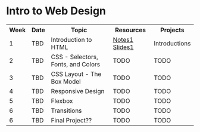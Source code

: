 # Intro to Web Design

<table>
    <tr>
        <th>Week</th>
        <th>Date</th>
        <th>Topic</th>
        <th>Resources</th>
        <th>Projects</th>
    </tr>
    <tr>
        <td>1</td>
        <td>TBD</td>
        <td>Introduction to HTML</td>
        <td>
            <a href="https://github.com/Andre-Arante/introtowebdesign/tree/main/week1">Notes1</a>
            <a href="https://docs.google.com/presentation/d/17pPgx6n9qfETWCDRAlTMOg-RQw8OS9v4sAzjZ63YHe8/edit?usp=sharing">Slides1</a>
        </td>
        <td>Introductions</td>
    </tr>
    <tr>
        <td>2</td>
        <td>TBD</td>
        <td>CSS - Selectors, Fonts, and Colors</td>
        <td>TODO</td>
        <td>TODO</td>
    </tr>
    <tr>
        <td>3</td>
        <td>TBD</td>
        <td>CSS Layout - The Box Model</td>
        <td>TODO</td>
        <td>TODO</td>
    </tr>
    <tr>
        <td>4</td>
        <td>TBD</td>
        <td>Responsive Design</td>
        <td>TODO</td>
        <td>TODO</td>
    </tr>
    <tr>
        <td>5</td>
        <td>TBD</td>
        <td>Flexbox</td>
        <td>TODO</td>
        <td>TODO</td>
    </tr>
    <tr>
        <td>6</td>
        <td>TBD</td>
        <td>Transitions</td>
        <td>TODO</td>
        <td>TODO</td>
    </tr>
    <tr>
        <td>6</td>
        <td>TBD</td>
        <td>Final Project?? </td>
        <td>TODO</td>
        <td>TODO</td>
    </tr>
</table>

